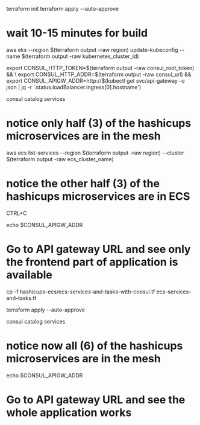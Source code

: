 terraform init
terraform apply --auto-approve
# wait 10-15 minutes for build

aws eks --region $(terraform output -raw region) update-kubeconfig --name $(terraform output -raw kubernetes_cluster_id)

export CONSUL_HTTP_TOKEN=$(terraform output -raw consul_root_token) && \
export CONSUL_HTTP_ADDR=$(terraform output -raw consul_url) && \
export CONSUL_APIGW_ADDR=http://$(kubectl get svc/api-gateway -o json | jq -r '.status.loadBalancer.ingress[0].hostname')

consul catalog services
# notice only half (3) of the hashicups microservices are in the mesh

aws ecs list-services --region $(terraform output -raw region) --cluster $(terraform output -raw ecs_cluster_name)
# notice the other half (3) of the hashicups microservices are in ECS
CTRL+C

echo $CONSUL_APIGW_ADDR
# Go to API gateway URL and see only the frontend part of application is available

cp -f hashicups-ecs/ecs-services-and-tasks-with-consul.tf ecs-services-and-tasks.tf

terraform apply --auto-approve

consul catalog services
# notice now all (6) of the hashicups microservices are in the mesh

echo $CONSUL_APIGW_ADDR
# Go to API gateway URL and see the whole application works
